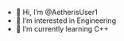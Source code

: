 - 👋 Hi, I’m @AetherisUser1
- 👀 I’m interested in Engineering
- 🌱 I’m currently learning C++

<!---
AetherisUser1/AetherisUser1 is a ✨ special ✨ repository because its `README.md` (this file) appears on your GitHub profile.
You can click the Preview link to take a look at your changes.
--->
